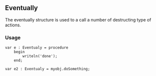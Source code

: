 ## Eventually 

The eventually structure is used to a call a number of destructing type of actions.


### Usage

```
var e : Eventualy = procedure
	begin
		writeln('done');
	end;

var e2 : Eventualy = myobj.doSomething;


```


 